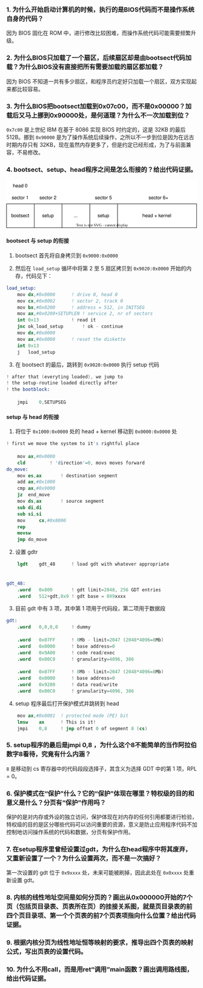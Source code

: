 ### 1. 为什么开始启动计算机的时候，执行的是BIOS代码而不是操作系统自身的代码？

因为 BIOS 固化在 ROM 中，进行修改比较困难，而操作系统代码可能需要频繁升级。

### 2. 为什么BIOS只加载了一个扇区，后续扇区却是由bootsect代码加载？为什么BIOS没有直接把所有需要加载的扇区都加载？

因为 BIOS 不知道一共有多少扇区，和程序员约定好只加载一个扇区，双方实现起来都比较容易。

### 3. 为什么BIOS把bootsect加载到0x07c00，而不是0x00000？加载后又马上挪到0x90000处，是何道理？为什么不一次加载到位？

`0x7c00` 是上世纪 IBM 在基于 8086 实现 BIOS 时约定的，这是 32KB 的最后 512B。挪到 `0x90000` 是为了操作系统后续操作，之所以不一步到位是因为在远古时期内存只有 32KB，现在虽然内存更多了，但是约定已经形成，为了与前面兼容，不易修改。

### 4. bootsect、setup、head程序之间是怎么衔接的？给出代码证据。

![](img/bootdisk.svg)

#### bootsect 与 setup 的衔接

1. bootsect 首先将自身拷贝到 `0x9000:0x0000`

2. 然后在 `load_setup` 循环中将第 2 至 5 扇区拷贝到 `0x9020:0x0000` 开始的内存，代码见下：

```S
load_setup:
	mov	dx,#0x0000		! drive 0, head 0
	mov	cx,#0x0002		! sector 2, track 0
	mov	bx,#0x0200		! address = 512, in INITSEG
	mov	ax,#0x0200+SETUPLEN	! service 2, nr of sectors
	int	0x13			! read it
	jnc	ok_load_setup		! ok - continue
	mov	dx,#0x0000
	mov	ax,#0x0000		! reset the diskette
	int	0x13
	j	load_setup
```

3. 在 bootsect 的最后，跳转到 `0x9020:0x0000` 执行 setup 代码

```s
! after that (everyting loaded), we jump to
! the setup-routine loaded directly after
! the bootblock:

	jmpi	0,SETUPSEG
```

#### setup 与 head 的衔接

1. 将位于 `0x1000:0x0000` 处的 head + kernel 移动到 `0x0000:0x0000` 处

```s
! first we move the system to it's rightful place

	mov	ax,#0x0000
	cld			! 'direction'=0, movs moves forward
do_move:
	mov	es,ax		! destination segment
	add	ax,#0x1000
	cmp	ax,#0x9000
	jz	end_move
	mov	ds,ax		! source segment
	sub	di,di
	sub	si,si
	mov 	cx,#0x8000
	rep
	movsw
	jmp	do_move
```

2. 设置 gdtr

```s
	lgdt	gdt_48		! load gdt with whatever appropriate


gdt_48:
	.word	0x800		! gdt limit=2048, 256 GDT entries
	.word	512+gdt,0x9	! gdt base = 0X9xxxx
```

3. 目前 gdt 中有 3 项，其中第 1 项用于代码段，第二项用于数据段

```s
gdt:
	.word	0,0,0,0		! dummy

	.word	0x07FF		! 8Mb - limit=2047 (2048*4096=8Mb)
	.word	0x0000		! base address=0
	.word	0x9A00		! code read/exec
	.word	0x00C0		! granularity=4096, 386

	.word	0x07FF		! 8Mb - limit=2047 (2048*4096=8Mb)
	.word	0x0000		! base address=0
	.word	0x9200		! data read/write
	.word	0x00C0		! granularity=4096, 386
```

4. setup 程序最后打开保护模式并跳转到 head

```s
	mov	ax,#0x0001	! protected mode (PE) bit
	lmsw	ax		! This is it!
	jmpi	0,8		! jmp offset 0 of segment 8 (cs)
```

### 5. setup程序的最后是jmpi 0,8 ，为什么这个8不能简单的当作阿拉伯数字8看待，究竟有什么内涵？

`8` 是移动到 cs 寄存器中的代码段段选择子，其含义为选择 GDT 中的第 1 项，RPL = 0。

### 6. 保护模式在“保护”什么？它的“保护”体现在哪里？特权级的目的和意义是什么？分页有“保护”作用吗？

保护的是对内存或外设的独立访问，保护体现在对内存的任何引用都要进行检验，特权级的目的是区分哪些代码可以访问重要的资源，意义是防止应用程序代码不加控制地访问操作系统的代码和数据，分页有保护作用。

### 7. 在setup程序里曾经设置过gdt，为什么在head程序中将其废弃，又重新设置了一个？为什么设置两次，而不是一次搞好？

第一次设置的 gdt 位于 `0x9xxxx` 处，未来可能被刷掉，因此此处在 `0x0xxxx` 处重新设置 gdt。

### 8. 内核的线性地址空间是如何分页的？画出从0x000000开始的7个页（包括页目录表、页表所在页）的挂接关系图，就是页目录表的前四个页目录项、第一个个页表的前7个页表项指向什么位置？给出代码证据。

### 9.  根据内核分页为线性地址恒等映射的要求，推导出四个页表的映射公式，写出页表的设置代码。

### 10. 为什么不用call，而是用ret“调用”main函数？画出调用路线图，给出代码证据。